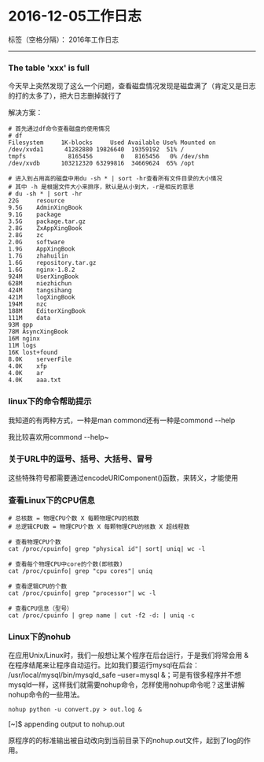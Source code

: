 # 2016-12-05工作日志

标签（空格分隔）： 2016年工作日志

---

### The table 'xxx' is full

今天早上突然发现了这么一个问题，查看磁盘情况发现是磁盘满了（肯定又是日志的打的太多了），把大日志删掉就行了

解决方案：

``` commond
# 首先通过df命令查看磁盘的使用情况
# df
Filesystem     1K-blocks     Used Available Use% Mounted on
/dev/xvda1      41282880 19826640  19359192  51% /
tmpfs            8165456        0   8165456   0% /dev/shm
/dev/xvdb      103212320 63299816  34669624  65% /opt

# 进入到占用高的磁盘中用du -sh * | sort -hr查看所有文件目录的大小情况
# 其中 -h 是根据文件大小来排序，默认是从小到大，-r是相反的意思
# du -sh * | sort -hr
22G	    resource
9.5G	AdminXingBook
9.1G	package
3.5G	package.tar.gz
2.8G	ZxAppXingBook
2.8G	zc
2.0G	software
1.9G	AppXingBook
1.7G	zhahuilin
1.6G	repository.tar.gz
1.6G	nginx-1.8.2
924M	UserXingBook
628M	niezhichun
424M	tangsihang
421M	logXingBook
194M	nzc
188M	EditorXingBook
111M	data
93M	gpp
78M	AsyncXingBook
16M	nginx
11M	logs
16K	lost+found
8.0K	serverFile
4.0K	xfp
4.0K	ar
4.0K	aaa.txt
```

### linux下的命令帮助提示

我知道的有两种方式，一种是man commond还有一种是commond --help

我比较喜欢用commond --help~

### 关于URL中的逗号、括号、大括号、冒号

这些特殊符号都需要通过encodeURIComponent()函数，来转义，才能使用

### 查看Linux下的CPU信息

``` shell
# 总核数 = 物理CPU个数 X 每颗物理CPU的核数 
# 总逻辑CPU数 = 物理CPU个数 X 每颗物理CPU的核数 X 超线程数

# 查看物理CPU个数
cat /proc/cpuinfo| grep "physical id"| sort| uniq| wc -l

# 查看每个物理CPU中core的个数(即核数)
cat /proc/cpuinfo| grep "cpu cores"| uniq

# 查看逻辑CPU的个数
cat /proc/cpuinfo| grep "processor"| wc -l

# 查看CPU信息（型号）
cat /proc/cpuinfo | grep name | cut -f2 -d: | uniq -c
```

### Linux下的nohub

在应用Unix/Linux时，我们一般想让某个程序在后台运行，于是我们将常会用 & 在程序结尾来让程序自动运行。比如我们要运行mysql在后台： /usr/local/mysql/bin/mysqld_safe –user=mysql &；可是有很多程序并不想mysqld一样，这样我们就需要nohup命令，怎样使用nohup命令呢？这里讲解nohup命令的一些用法。

``` shell
nohup python -u convert.py > out.log &
```

[~]$ appending output to nohup.out

原程序的的标准输出被自动改向到当前目录下的nohup.out文件，起到了log的作用。